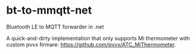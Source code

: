 # bt-to-mmqtt-net
Bluetooth LE to MQTT forwarder in .net

A quick-and-dirty implementation that only supports Mi thermometer with custom pvvx firmare: https://github.com/pvvx/ATC_MiThermometer.
